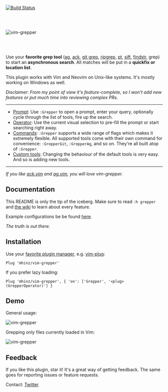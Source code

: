 [![Build Status](https://travis-ci.org/mhinz/vim-grepper.svg?branch=master)](https://travis-ci.org/mhinz/vim-grepper)

<br />
<br />

![vim-grepper](https://raw.githubusercontent.com/mhinz/vim-grepper/master/pictures/grepper-logo.png)

<br />
<br />

Use your **favorite grep tool**
([ag](https://github.com/ggreer/the_silver_searcher),
[ack](http://beyondgrep.com), [git grep](https://git-scm.com/docs/git-grep),
[ripgrep](https://github.com/BurntSushi/ripgrep),
[pt](https://github.com/monochromegane/the_platinum_searcher),
[sift](https://sift-tool.org),
[findstr](https://www.microsoft.com/resources/documentation/windows/xp/all/proddocs/en-us/findstr.mspx),
grep) to start an **asynchronous search**. All matches will be put in a
**quickfix or location list**.

This plugin works with Vim and Neovim on Unix-like systems. It's mostly working
on Windows as well.

_Disclaimer: From my point of view it's feature-complete, so I won't add new
features or put much time into reviewing complex PRs._

---

- [Prompt](https://github.com/mhinz/vim-grepper/wiki/using-the-prompt): Use
  `:Grepper` to open a prompt, enter your query, optionally cycle through the
  list of tools, fire up the search.
- [Operator](https://github.com/mhinz/vim-grepper/wiki/using-the-operator): Use
  the current visual selection to pre-fill the prompt or start searching right
  away.
- [Commands](https://github.com/mhinz/vim-grepper/wiki/using-the-commands):
  `:Grepper` supports a wide range of flags which makes it extremely flexible.
  All supported tools come with their own command for convenience:
  `:GrepperGit`, `:GrepperAg`, and so on. They're all built atop of `:Grepper`.
- [Custom tools](https://github.com/mhinz/vim-grepper/wiki/Add-a-tool): Changing
  the behaviour of the default tools is very easy. And so is adding new tools.

---

_If you like [ack.vim](https://github.com/mileszs/ack.vim) and
[ag.vim](https://github.com/rking/ag.vim), you will love vim-grepper._

## Documentation

This README is only the tip of the iceberg. Make sure to read `:h grepper` and
[the wiki](https://github.com/mhinz/vim-grepper/wiki) to learn about every
feature.

Example configurations be be found
[here](https://github.com/mhinz/vim-grepper/wiki/example-configurations-and-mappings).

_The truth is out there._

## Installation

Use your [favorite plugin
manager](https://github.com/mhinz/vim-galore#managing-plugins), e.g.
[vim-plug](https://github.com/junegunn/vim-plug):

    Plug 'mhinz/vim-grepper'

If you prefer lazy loading:

    Plug 'mhinz/vim-grepper', { 'on': ['Grepper', '<plug>(GrepperOperator)'] }

## Demo

General usage:

![vim-grepper](https://github.com/mhinz/vim-grepper/blob/master/pictures/grepper-demo.gif)

Grepping only files currently loaded in Vim:

![vim-grepper](https://github.com/mhinz/vim-grepper/blob/master/pictures/grepper-demo2.gif)

## Feedback

If you like this plugin, star it! It's a great way of getting feedback. The same
goes for reporting issues or feature requests.

Contact: [Twitter](https://twitter.com/_mhinz_)
